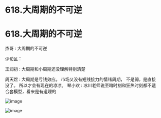 # 618.大周期的不可逆

# 618.大周期的不可逆

杰哥 : 大周期的不可逆

评论区：

王润初 : 大周期和小周期还没理解特别清楚

周天煜 : 大周期是亏钱效应。 市场又没有短线接力的情绪周期， 不是弱，是直接没了。 所以才会有现在的凉凉。 琴小欢 : 冰川老师说至暗时刻和狂热时刻都不适合套模型，看来是有道理的

![image](img/Image_171.png)

![image](img/Image_172.png)